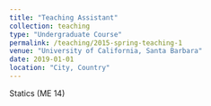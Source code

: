 ```yaml
---
title: "Teaching Assistant"
collection: teaching
type: "Undergraduate Course"
permalink: /teaching/2015-spring-teaching-1
venue: "University of California, Santa Barbara"
date: 2019-01-01
location: "City, Country"
---
```


Statics (ME 14)

